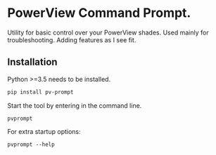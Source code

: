 # PowerView Command Prompt.

Utility for basic control over your PowerView shades. Used mainly for troubleshooting. Adding features as I see fit.

## Installation

Python >=3.5 needs to be installed.

```bash
pip install pv-prompt
```



Start the tool by entering in the command line.

```
pvprompt
```

For extra startup options: 

```
pvprompt --help
```
